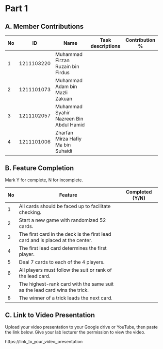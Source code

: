 # Part 1

## A. Member Contributions

No | ID         | Name                                    | Task descriptions | Contribution %
-- | ---------- | --------------------------------------- | ----------------- | --------------
1  | 1211103220 | Muhammad Firzan Ruzain bin Firdus       |                   |
2  | 1211101073 | Muhammad Adam bin Mazli Zakuan          |                   |
3  | 1211102057 | Muhammad Syahir Nazreen Bin Abdul Hamid |                   |
4  | 1211101006 | Zharfan Mirza Hafiy Ma bin Suhaidi      |                   |


## B. Feature Completion

Mark Y for complete, N for incomplete.

No | Feature                                                                         | Completed (Y/N)
-- | ------------------------------------------------------------------------------- | ---------------
1  | All cards should be faced up to facilitate checking.                            |
2  | Start a new game with randomized 52 cards.                                      |
3  | The first card in the deck is the first lead card and is placed at the center.  |
4  | The first lead card determines the first player.                                |
5  | Deal 7 cards to each of the 4 players.                                          |
6  | All players must follow the suit or rank of the lead card.                      |
7  | The highest-rank card with the same suit as the lead card wins the trick.       |
8  | The winner of a trick leads the next card.                                      |


## C. Link to Video Presentation

Upload your video presentation to your Google drive or YouTube, then paste the link below. Give your lab lecturer the permission to view the video.

https://link_to_your_video_presentation

